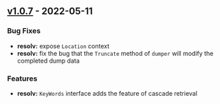  
<a name="v1.0.7"></a>
## [v1.0.7] - 2022-05-11
### Bug Fixes
- **resolv:** expose `Location` context
- **resolv:** fix the bug that the `Truncate` method of `dumper` will modify the completed dump data

### Features
- **resolv:** `KeyWords` interface adds the feature of cascade retrieval

[v1.0.7]: https://github.com/ClessLi/bifrost/compare/v1.0.6...v1.0.7
